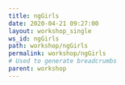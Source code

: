 ```yaml
---
title: ngGirls
date: 2020-04-21 09:27:00
layout: workshop_single
ws_id: ngGirls
path: workshop/ngGirls
permalink: workshop/ngGirls
# Used to generate breadcrumbs
parent: workshop
---
```

